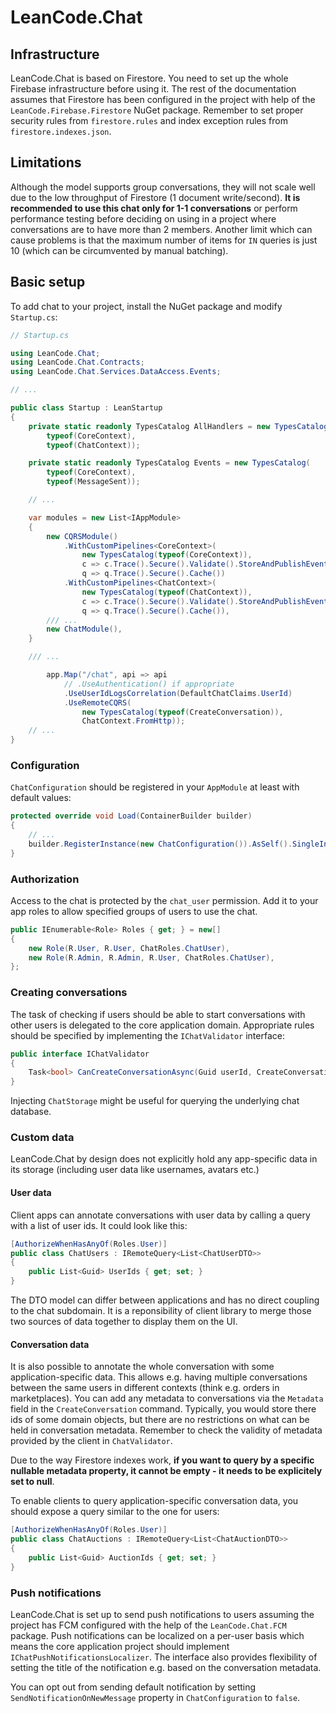 # LeanCode.Chat

## Infrastructure

LeanCode.Chat is based on Firestore. You need to set up the whole Firebase infrastructure before using it. The rest of the documentation assumes that Firestore has been configured in the project with help of the `LeanCode.Firebase.Firestore` NuGet package. Remember to set proper security rules from `firestore.rules` and index exception rules from `firestore.indexes.json`.

## Limitations

Although the model supports group conversations, they will not scale well due to the low throughput of Firestore (1 document write/second). **It is recommended to use this chat only for 1-1 conversations** or perform performance testing before deciding on using in a project where conversations are to have more than 2 members. Another limit which can cause problems is that the maximum number of items for `IN` queries is just 10 (which can be circumvented by manual batching).

## Basic setup

To add chat to your project, install the NuGet package and modify `Startup.cs`:

```csharp
// Startup.cs

using LeanCode.Chat;
using LeanCode.Chat.Contracts;
using LeanCode.Chat.Services.DataAccess.Events;

// ...

public class Startup : LeanStartup
{
    private static readonly TypesCatalog AllHandlers = new TypesCatalog(
        typeof(CoreContext),
        typeof(ChatContext));

    private static readonly TypesCatalog Events = new TypesCatalog(
        typeof(CoreContext),
        typeof(MessageSent));

    // ...

    var modules = new List<IAppModule>
    {
        new CQRSModule()
            .WithCustomPipelines<CoreContext>(
                new TypesCatalog(typeof(CoreContext)),
                c => c.Trace().Secure().Validate().StoreAndPublishEvents(),
                q => q.Trace().Secure().Cache())
            .WithCustomPipelines<ChatContext>(
                new TypesCatalog(typeof(ChatContext)),
                c => c.Trace().Secure().Validate().StoreAndPublishEvents(),
                q => q.Trace().Secure().Cache()),
        /// ...
        new ChatModule(),
    }

    /// ...

        app.Map("/chat", api => api
            // .UseAuthentication() if appropriate
            .UseUserIdLogsCorrelation(DefaultChatClaims.UserId)
            .UseRemoteCQRS(
                new TypesCatalog(typeof(CreateConversation)),
                ChatContext.FromHttp));
    // ...
}
```

### Configuration

`ChatConfiguration` should be registered in your `AppModule` at least with default values:

```csharp
protected override void Load(ContainerBuilder builder)
{
    // ...
    builder.RegisterInstance(new ChatConfiguration()).AsSelf().SingleInstance();
}
```

### Authorization

Access to the chat is protected by the `chat_user` permission. Add it to your app roles to allow specified groups of users to use the chat.

```csharp
public IEnumerable<Role> Roles { get; } = new[]
{
    new Role(R.User, R.User, ChatRoles.ChatUser),
    new Role(R.Admin, R.Admin, R.User, ChatRoles.ChatUser),
};
```

### Creating conversations

The task of checking if users should be able to start conversations with other users is delegated to the core application domain. Appropriate rules should be specified by implementing the `IChatValidator` interface:

```csharp
public interface IChatValidator
{
    Task<bool> CanCreateConversationAsync(Guid userId, CreateConversation command, CancellationToken cancellationToken);
}
```

Injecting `ChatStorage` might be useful for querying the underlying chat database.

### Custom data

LeanCode.Chat by design does not explicitly hold any app-specific data in its storage (including user data like usernames, avatars etc.)

#### User data

Client apps can annotate conversations with user data by calling a query with a list of user ids. It could look like this:

```csharp
[AuthorizeWhenHasAnyOf(Roles.User)]
public class ChatUsers : IRemoteQuery<List<ChatUserDTO>>
{
    public List<Guid> UserIds { get; set; }
}
```

The DTO model can differ between applications and has no direct coupling to the chat subdomain. It is a reponsibility of client library to merge those two sources of data together to display them on the UI.

#### Conversation data

It is also possible to annotate the whole conversation with some application-specific data. This allows e.g. having multiple conversations between the same users in different contexts (think e.g. orders in marketplaces). You can add any metadata to conversations via the `Metadata` field in the `CreateConversation` command. Typically, you would store there ids of some domain objects, but there are no restrictions on what can be held in conversation metadata. Remember to check the validity of metadata provided by the client in `ChatValidator`.

Due to the way Firestore indexes work, **if you want to query by a specific nullable metadata property, it cannot be empty - it needs to be explicitely set to null**.

To enable clients to query application-specific conversation data, you should expose a query similar to the one for users:

```csharp
[AuthorizeWhenHasAnyOf(Roles.User)]
public class ChatAuctions : IRemoteQuery<List<ChatAuctionDTO>>
{
    public List<Guid> AuctionIds { get; set; }
}
```

### Push notifications

LeanCode.Chat is set up to send push notifications to users assuming the project has FCM configured with the help of the `LeanCode.Chat.FCM` package. Push notifications can be localized on a per-user basis which means the core application project should implement `IChatPushNotificationsLocalizer`. The interface also provides flexibility of setting the title of the notification e.g. based on the conversation metadata.

You can opt out from sending default notification by setting `SendNotificationOnNewMessage` property in `ChatConfiguration` to `false`.

